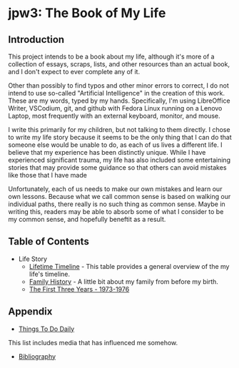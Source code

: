 # jpw3: The Book of My Life

## Introduction

This project intends to be a book about my life, although it's more of a collection of essays, scraps, lists, and other resources than an actual book, and I don't expect to ever complete any of it. 

Other than possibly to find typos and other minor errors to correct, I do not intend to use so-called "Artificial Intelligence" in the creation of this work. These are my words, typed by my hands. Specifically, I'm using LibreOffice Writer, VSCodium, git, and github with Fedora Linux running on a Lenovo Laptop, most frequently with an external keyboard, monitor, and mouse.

I write this primarily for my children, but not talking to them directly. I chose to write my life story because it seems to be the only thing that I can do that someone else would be unable to do, as each of us lives a different life. I believe that my experience has been distinctly unique. While I have experienced significant trauma, my life has also included some entertaining stories that may provide some guidance so that others can avoid mistakes like those that I have made 

Unfortunately, each of us needs to make our own mistakes and learn our own lessons. Because what we call common sense is based on walking our individual paths, there really is no such thing as common sense. Maybe in writing this, readers may be able to absorb some of what I consider to be my common sense, and hopefully beneftit as a result.

## Table of Contents

- Life Story
  - [Lifetime Timeline](./life-story/timeline.md) - This table provides a general overview of the my life's timeline.
  - [Family History](./life-story/family-history.md) - A little bit about my family from before my birth.
  - [The First Three Years - 1973-1976](./life-story/1973-1976.md)

## Appendix

- [Things To Do Daily](./resources/daily.md)

This list includes media that has influenced me somehow.

- [Bibliography](./resources/bibliography.md)


